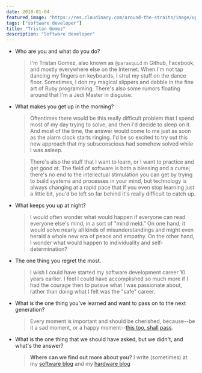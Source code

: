 ```yaml
---
date: 2018-01-04
featured_image: "https://res.cloudinary.com/around-the-straits/image/upload/c_fill,g_face,h_600,w_800/v1515263111/IMG_0239_clv0vq.jpg"
tags: ["software developer"]
title: "Tristan Gomez"
description: "Software developer"
---
```

* Who are you and what do you do?

    >  I'm Tristan Gomez, also known as `@parasquid` in Github, Facebook, and mostly everywhere else on the Internet. When I'm not tap dancing my fingers on keyboards, I strut my stuff on the dance floor. Sometimes, I don my magical slippers and dabble in the fine art of Ruby programming. There's also some rumors floating around that I'm a Jedi Master in disguise.

<!--more-->

* What makes you get up in the morning?

    > Oftentimes there would be this really difficult problem that I spend most of my day trying to solve, and then I'd decide to sleep on it. And most of the time, the answer would come to me just as soon as the alarm clock starts ringing. I'd be so excited to try out this new approach that my subsconscious had somehow solved while I was asleep.

    > There's also the stuff that I want to learn, or I want to practice and get good at. The field of software is both a blessing and a curse; there's no end to the intellectual stimulation you can get by trying to build systems and processes in your mind, but technology is always changing at a rapid pace that if you even stop learning just a little bit, you'd be left so far behind it's really difficult to catch up.

* What keeps you up at night?

    > I would often wonder what would happen if everyone can read everyone else's mind, in a sort of "mind meld." On one hand, it would solve nearly all kinds of misunderstandings and might even herald a whole new era of peace and empathy. On the other hand, I wonder what would happen to individuality and self-determination?

* The one thing you regret the most.

    > I wish I could have started my software development career 10 years earlier. I feel I could have accomplished so much more if I had the courage then to pursue what I was passionate about, rather than doing what I felt was the "safe" career.

* What is the one thing you've learned and want to pass on to the next generation?

    > Every moment is important and should be cherished, because--be it a sad moment, or a happy moment--[this too, shall pass](https://en.wikipedia.org/wiki/This_too_shall_pass).

* What is the one thing that we should have asked, but we didn't, and what's the answer?

    > **Where can we find out more about you?** I write (sometimes) at my [software blog](http://life.beyondrails.com/) and my [hardware blog](http://www.hackworkplay.com/)
